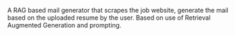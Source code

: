 A RAG based mail generator that scrapes the job website, generate the mail based on the uploaded resume by the user. Based on use of Retrieval Augmented Generation and prompting.

